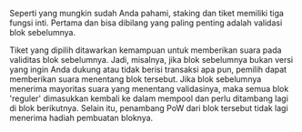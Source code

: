 Seperti yang mungkin sudah Anda pahami, staking dan tiket memiliki tiga fungsi inti. Pertama dan bisa dibilang yang paling penting adalah validasi blok sebelumnya.

Tiket yang dipilih ditawarkan kemampuan untuk memberikan suara pada validitas blok sebelumnya. Jadi, misalnya, jika blok sebelumnya bukan versi yang ingin Anda dukung atau tidak berisi transaksi apa pun, pemilih dapat memberikan suara menentang blok tersebut. Jika blok sebelumnya menerima mayoritas suara yang menentang validasinya, maka semua blok 'reguler' dimasukkan kembali ke dalam mempool dan perlu ditambang lagi di blok berikutnya. Selain itu, penambang PoW dari blok tersebut tidak lagi menerima hadiah pembuatan bloknya.